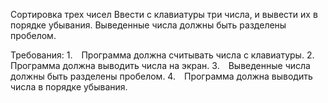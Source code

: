 Сортировка трех чисел
Ввести с клавиатуры три числа, и вывести их в порядке убывания.
Выведенные числа должны быть разделены пробелом.


Требования:
1. Программа должна считывать числа c клавиатуры.
2. Программа должна выводить числа на экран.
3. Выведенные числа должны быть разделены пробелом.
4. Программа должна выводить числа в порядке убывания.